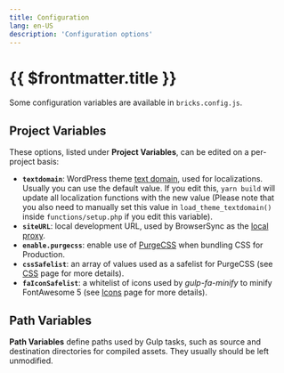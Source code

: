 ```yaml
---
title: Configuration
lang: en-US
description: 'Configuration options'
---
```


# {{ $frontmatter.title }}

Some configuration variables are available in `bricks.config.js`.

## Project Variables

These options, listed under **Project Variables**, can be edited on a per-project basis:

- **`textdomain`**: WordPress theme [text domain](https://developer.wordpress.org/themes/functionality/internationalization/#text-domain), used for localizations. Usually you can use the default value. If you edit this, `yarn build` will update all localization functions with the new value (Please note that you also need to manually set this value in `load_theme_textdomain()` inside `functions/setup.php` if you edit this variable).
- **`siteURL`**: local development URL, used by BrowserSync as the [local proxy](https://www.browsersync.io/docs/api#api-init).
- **`enable.purgecss`**: enable use of [PurgeCSS](https://purgecss.com/) when bundling CSS for Production.
- **`cssSafelist`**: an array of values used as a safelist for PurgeCSS (see [CSS](/theme/css/) page for more details).
- **`faIconSafelist`**: a whitelist of icons used by *gulp-fa-minify* to minify FontAwesome 5 (see [Icons](/theme/icons/) page for more details).

## Path Variables

**Path Variables** define paths used by Gulp tasks, such as source and destination directories for compiled assets. They usually should be left unmodified.